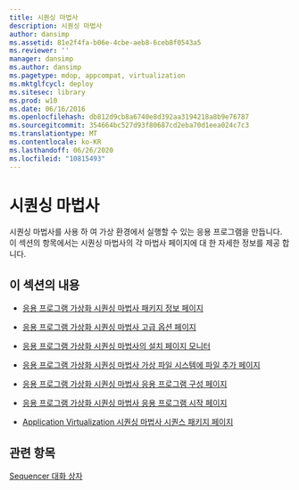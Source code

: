 ```yaml
---
title: 시퀀싱 마법사
description: 시퀀싱 마법사
author: dansimp
ms.assetid: 81e2f4fa-b06e-4cbe-aeb8-6ceb8f0543a5
ms.reviewer: ''
manager: dansimp
ms.author: dansimp
ms.pagetype: mdop, appcompat, virtualization
ms.mktglfcycl: deploy
ms.sitesec: library
ms.prod: w10
ms.date: 06/16/2016
ms.openlocfilehash: db812d9cb8a6740e8d392aa3194218a8b9e76787
ms.sourcegitcommit: 354664bc527d93f80687cd2eba70d1eea024c7c3
ms.translationtype: MT
ms.contentlocale: ko-KR
ms.lasthandoff: 06/26/2020
ms.locfileid: "10815493"
---
```

# 시퀀싱 마법사


시퀀싱 마법사를 사용 하 여 가상 환경에서 실행할 수 있는 응용 프로그램을 만듭니다. 이 섹션의 항목에서는 시퀀싱 마법사의 각 마법사 페이지에 대 한 자세한 정보를 제공 합니다.

## 이 섹션의 내용


-   [응용 프로그램 가상화 시퀀싱 마법사 패키지 정보 페이지](application-virtualization-sequencing-wizard-package-information-page-keep.md)

-   [응용 프로그램 가상화 시퀀싱 마법사 고급 옵션 페이지](application-virtualization-sequencing-wizard-advanced-options-page.md)

-   [응용 프로그램 가상화 시퀀싱 마법사의 설치 페이지 모니터](application-virtualization-sequencing-wizard-monitor-installation-page.md)

-   [응용 프로그램 가상화 시퀀싱 마법사 가상 파일 시스템에 파일 추가 페이지](application-virtualization-sequencing-wizard-add-files-to-virtual-file-system-page.md)

-   [응용 프로그램 가상화 시퀀싱 마법사 응용 프로그램 구성 페이지](application-virtualization-sequencing-wizard-configure-application-page-keep.md)

-   [응용 프로그램 가상화 시퀀싱 마법사 응용 프로그램 시작 페이지](application-virtualization-sequencing-wizard-launch-applications-page.md)

-   [Application Virtualization 시퀀싱 마법사 시퀀스 패키지 페이지](application-virtualization-sequencing-wizard-sequence-package-page.md)

## 관련 항목


[Sequencer 대화 상자](sequencer-dialog-boxes.md)

 

 





